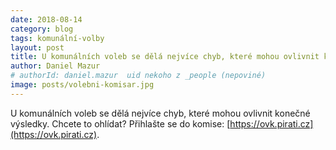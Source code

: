 ```yaml
---
date: 2018-08-14
category: blog
tags: komunální-volby
layout: post
title: U komunálních voleb se dělá nejvíce chyb, které mohou ovlivnit konečné výsledky. Chcete to ohlídat?
author: Daniel Mazur
# authorId: daniel.mazur  uid nekoho z _people (nepoviné)
image: posts/volebni-komisar.jpg
---
```


U komunálních voleb se dělá nejvíce chyb, které mohou ovlivnit konečné výsledky. Chcete to ohlídat? Přihlašte se do komise: [https://ovk.pirati.cz](https://ovk.pirati.cz).


